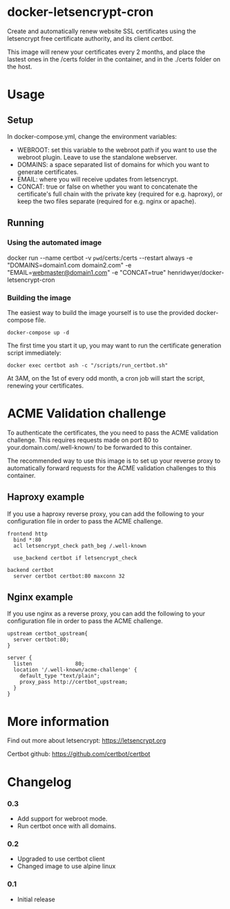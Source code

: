 # docker-letsencrypt-cron
Create and automatically renew website SSL certificates using the letsencrypt free certificate authority, and its client *certbot*.

This image will renew your certificates every 2 months, and place the lastest ones in the /certs folder in the container, and in the ./certs folder on the host.

# Usage

## Setup

In docker-compose.yml, change the environment variables:
- WEBROOT: set this variable to the webroot path if you want to use the webroot plugin. Leave to use the standalone webserver.
- DOMAINS: a space separated list of domains for which you want to generate certificates.
- EMAIL: where you will receive updates from letsencrypt.
- CONCAT: true or false on whether you want to concatenate the certificate's full chain with the private key (required for e.g. haproxy), or keep the two files separate (required for e.g. nginx or apache).

## Running

### Using the automated image

docker run --name certbot -v `pwd`/certs:/certs --restart always -e "DOMAINS=domain1.com domain2.com" -e "EMAIL=webmaster@domain1.com" -e "CONCAT=true" henridwyer/docker-letsencrypt-cron

### Building the image

The easiest way to build the image yourself is to use the provided docker-compose file.

```shell
docker-compose up -d
```

The first time you start it up, you may want to run the certificate generation script immediately:

```shell
docker exec certbot ash -c "/scripts/run_certbot.sh"
```

At 3AM, on the 1st of every odd month, a cron job will start the script, renewing your certificates.

# ACME Validation challenge

To authenticate the certificates, the you need to pass the ACME validation challenge. This requires requests made on port 80 to your.domain.com/.well-known/ to be forwarded to this container.

The recommended way to use this image is to set up your reverse proxy to automatically forward requests for the ACME validation challenges to this container.

## Haproxy example

If you use a haproxy reverse proxy, you can add the following to your configuration file in order to pass the ACME challenge.

``` haproxy
frontend http
  bind *:80
  acl letsencrypt_check path_beg /.well-known

  use_backend certbot if letsencrypt_check

backend certbot
  server certbot certbot:80 maxconn 32
```

## Nginx example

If you use nginx as a reverse proxy, you can add the following to your configuration file in order to pass the ACME challenge.

``` nginx
upstream certbot_upstream{
  server certbot:80;
}

server {
  listen              80;
  location '/.well-known/acme-challenge' {
    default_type "text/plain";
    proxy_pass http://certbot_upstream;
  }
}

```

# More information

Find out more about letsencrypt: https://letsencrypt.org

Certbot github: https://github.com/certbot/certbot

# Changelog

### 0.3
- Add support for webroot mode.
- Run certbot once with all domains.

### 0.2
- Upgraded to use certbot client
- Changed image to use alpine linux

### 0.1
- Initial release

